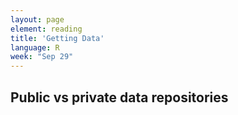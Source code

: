 ```yaml
---
layout: page
element: reading
title: 'Getting Data'
language: R
week: "Sep 29"
---
```



## Public vs private data repositories
